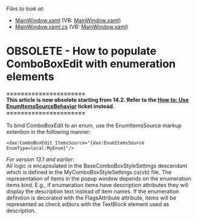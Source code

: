 <!-- default file list -->
*Files to look at*:

* [MainWindow.xaml](./CS/S32737/MainWindow.xaml) (VB: [MainWindow.xaml](./VB/S32737/MainWindow.xaml))
* [MainWindow.xaml.cs](./CS/S32737/MainWindow.xaml.cs) (VB: [MainWindow.xaml](./VB/S32737/MainWindow.xaml))
<!-- default file list end -->
# OBSOLETE - How to populate ComboBoxEdit with enumeration elements


<p><strong>======================</strong><br /><strong>This article is now obsolete starting from 14.2. Refer to the <a href="https://www.devexpress.com/Support/Center/p/T196946">How to: Use EnumItemsSourceBehavior</a> ticket instead.</strong><br /><strong>======================</strong><br /><br />To bind ComboBoxEdit to an enum, use the EnumItemsSource markup extention in the following manner:</p>


```xaml
<dxe:ComboBoxEdit ItemsSource="{dxe:EnumItemsSource EnumType=local:MyEnum}"/>
```


<p><em>For version 13.1 and earlier:</em><br /> All logic is encapsulated in the BaseComboBoxStyleSettings descendant which is defined in the MyComboBoxStyleSettings.cs(vb) file. The representation of items in the popup window depends on the enumeration items kind. E.g., if enumeration items have description attributes they will display the description text instead of item names. If the enumeration definition is decorated with the FlagsAttribute attribute, items will be represented as check editors with the TextBlock element used as description.</p>

<br/>


